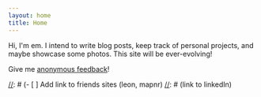 ```yaml
---
layout: home
title: Home
---
```


Hi, I'm em. I intend to write blog posts, keep track of personal projects, and maybe showcase some photos. This site will be ever-evolving!

Give me [anonymous feedback](https://www.admonymous.co/erexer)!

[//]: # (Site TODOs)
[//]: # (- [ ] Add blog post tags)
[//]: # (- [ ] Add link to friends sites (leon, mapnr)
[//]: # (link to linkedIn)

